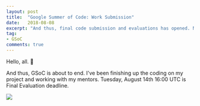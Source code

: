 ```yaml
---
layout: post
title:  "Google Summer of Code: Work Submission"
date:   2018-08-08
excerpt: "And thus, final code submission and evaluations has opened. Now my task is to finally submit my work."
tag:
- GSoC
comments: true
---
```


Hello, all. 🙂

And thus, GSoC is about to end. I've been finishing up the coding on my project and working with my mentors. Tuesday, August 14th 16:00 UTC is Final Evaluation deadline.

![](https://cdn-images-1.medium.com/max/1600/1*WXQnCZMlAZqJtxXOaklzXg.png)
